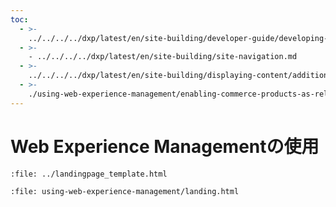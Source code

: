 ```yaml
---
toc:
  - >-
    ../../../../dxp/latest/en/site-building/developer-guide/developing-page-fragments/developing-fragments-intro.md
  - >-
    - ../../../../dxp/latest/en/site-building/site-navigation.md
  - >-
    ../../../../dxp/latest/en/site-building/displaying-content/additional-content-display-options/styling-widgets-with-widget-templates.md
  - >-
    ./using-web-experience-management/enabling-commerce-products-as-related-assets.md
---
```

# Web Experience Managementの使用

```{raw} html
:file: ../landingpage_template.html
```

```{raw} html
:file: using-web-experience-management/landing.html
```
